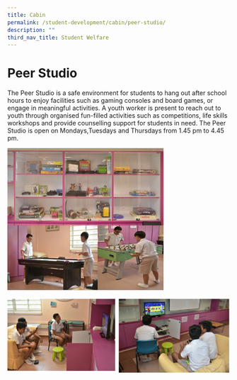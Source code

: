 ```yaml
---
title: Cabin
permalink: /student-development/cabin/peer-studio/
description: ""
third_nav_title: Student Welfare
---
```


Peer Studio
===========

The Peer Studio is a safe environment for students to hang out after school hours to enjoy facilities such as gaming consoles and board games, or engage in meaningful activities. A youth worker is present to reach out to youth through organised fun-filled activities such as competitions, life skills workshops and provide counselling support for students in need. The Peer Studio is open on Mondays,Tuesdays and Thursdays from 
1.45 pm to 4.45 pm.

<img src="/images/Cabin1.jpg"  
style="width:70%">

![Peer Studio](/images/peer%20studio.png)